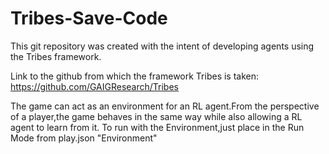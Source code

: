 # Tribes-Save-Code
This git repository was created with the intent of developing agents using the Tribes framework.

Link to the github from which the framework Tribes is taken:
https://github.com/GAIGResearch/Tribes

The game can act as an environment for an RL agent.From the perspective of a player,the game behaves in the same way while also allowing a RL agent to learn from it.
To run with the Environment,just place in the Run Mode from play.json "Environment"
